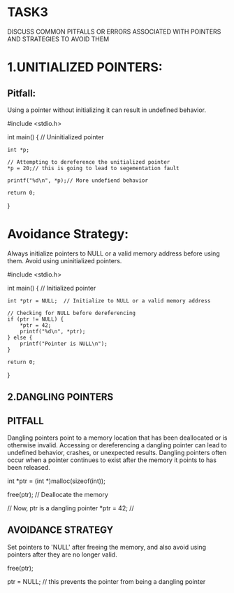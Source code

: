 TASK3
======

DISCUSS COMMON PITFALLS OR ERRORS ASSOCIATED WITH POINTERS AND STRATEGIES TO AVOID THEM

1.UNITIALIZED POINTERS:
=======================

Pitfall:
-----------

Using a pointer without initializing it can result in undefined behavior.

#include <stdio.h>

int main()
{
    // Uninitialized pointer

	int *p;

    // Attempting to dereference the unitialized pointer
    *p = 20;// this is going to lead to segementation fault

    printf("%d\n", *p);// More undefiend behavior

    return 0;
}

Avoidance Strategy:
===================

Always initialize pointers to NULL or a valid memory address before using them. Avoid using uninitialized pointers.

#include <stdio.h>

int main()
{
    // Initialized pointer

	int *ptr = NULL;  // Initialize to NULL or a valid memory address

    // Checking for NULL before dereferencing
    if (ptr != NULL) {
        *ptr = 42;
        printf("%d\n", *ptr);
    } else {
        printf("Pointer is NULL\n");
    }

    return 0;
}


2.DANGLING POINTERS
------------------

PITFALL
----

Dangling pointers point to a memory location that has been
deallocated or is otherwise invalid. Accessing or dereferencing a dangling
pointer can lead to undefined behavior, crashes, or unexpected results.
Dangling pointers often occur when a pointer continues to exist after the
memory it points to has been released.


int *ptr = (int *)malloc(sizeof(int));

free(ptr); // Deallocate the memory

// Now, ptr is a dangling pointer
*ptr = 42; //


AVOIDANCE STRATEGY
-

Set pointers to 'NULL' after freeing the memory, and also avoid using pointers
after they are no longer valid.


free(ptr);

ptr = NULL; // this prevents the pointer from being a dangling pointer
